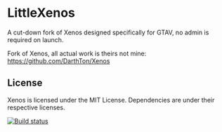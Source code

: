 LittleXenos
=====
A cut-down fork of Xenos designed specifically for GTAV, no admin is required on launch.

Fork of Xenos, all actual work is theirs not mine: https://github.com/DarthTon/Xenos

## License ##
Xenos is licensed under the MIT License. Dependencies are under their respective licenses.

[![Build status](https://ci.appveyor.com/api/projects/status/eu6lpbla89gjgy5m?svg=true)](https://ci.appveyor.com/project/DarthTon/xenos)

